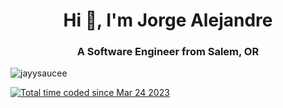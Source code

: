 <h1 align="center">Hi 👋, I'm Jorge Alejandre</h1>
<h3 align="center">A Software Engineer from Salem, OR</h3>

<p align="left"> <img src="https://komarev.com/ghpvc/?username=jayysaucee&label=Profile%20views&color=0e75b6&style=flat" alt="jayysaucee" /> </p>
<a href="https://wakatime.com/@3cbbcf44-ce40-430e-bcdb-edf9c54425b5"><img src="https://wakatime.com/badge/user/3cbbcf44-ce40-430e-bcdb-edf9c54425b5.svg" alt="Total time coded since Mar 24 2023" /></a>
